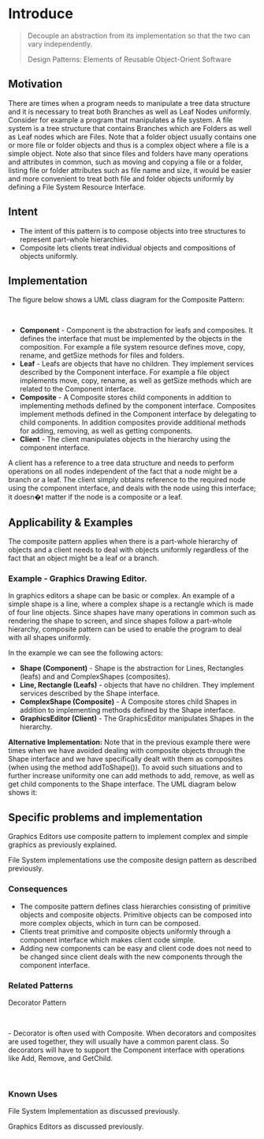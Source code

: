 # Introduce
> Decouple an abstraction from its implementation so that the two can vary independently.
>
> Design Patterns: Elements of Reusable Object-Orient Software

## Motivation

There are times when a program needs to manipulate a tree data structure and it is necessary to treat both Branches as well as Leaf Nodes uniformly. Consider for example a program that manipulates a file system. A file system is a tree structure that contains Branches which are Folders as well as Leaf nodes which are Files. Note that a folder object usually contains one or more file or folder objects and thus is a complex object where a file is a simple object. Note also that since files and folders have many operations and attributes in common, such as moving and copying a file or a folder, listing file or folder attributes such as file name and size, it would be easier and more convenient to treat both file and folder objects uniformly by defining a File System Resource Interface.

## Intent

- The intent of this pattern is to compose objects into tree structures to represent part-whole hierarchies.
- Composite lets clients treat individual objects and compositions of objects uniformly.

## Implementation

The figure below shows a UML class diagram for the Composite Pattern:

 

- **Component** - Component is the abstraction for leafs and composites. It defines the interface that must be implemented by the objects in the composition. For example a file system resource defines move, copy, rename, and getSize methods for files and folders.
- **Leaf** - Leafs are objects that have no children. They implement services described by the Component interface. For example a file object implements move, copy, rename, as well as getSize methods which are related to the Component interface.
- **Composite** - A Composite stores child components in addition to implementing methods defined by the component interface. Composites implement methods defined in the Component interface by delegating to child components. In addition composites provide additional methods for adding, removing, as well as getting components.
- **Client** - The client manipulates objects in the hierarchy using the component interface.

A client has a reference to a tree data structure and needs to perform operations on all nodes independent of the fact that a node might be a branch or a leaf. The client simply obtains reference to the required node using the component interface, and deals with the node using this interface; it doesn�t matter if the node is a composite or a leaf.

## Applicability & Examples

The composite pattern applies when there is a part-whole hierarchy of objects and a client needs to deal with objects uniformly regardless of the fact that an object might be a leaf or a branch. 

### Example - Graphics Drawing Editor.

In graphics editors a shape can be basic or complex. An example of a simple shape is a line, where a complex shape is a rectangle which is made of four line objects. Since shapes have many operations in common such as rendering the shape to screen, and since shapes follow a part-whole hierarchy, composite pattern can be used to enable the program to deal with all shapes uniformly.

In the example we can see the following actors:

- **Shape (Component)** - Shape is the abstraction for Lines, Rectangles (leafs) and and ComplexShapes (composites).
- **Line, Rectangle (Leafs)** - objects that have no children. They implement services described by the Shape interface.
- **ComplexShape (Composite)** - A Composite stores child Shapes in addition to implementing methods defined by the Shape interface.
- **GraphicsEditor (Client)** - The GraphicsEditor manipulates Shapes in the hierarchy.

**Alternative Implementation:** Note that in the previous example there were times when we have avoided dealing with composite objects through the Shape interface and we have specifically dealt with them as composites (when using the method addToShape()). To avoid such situations and to further increase uniformity one can add methods to add, remove, as well as get child components to the Shape interface. The UML diagram below shows it:

## Specific problems and implementation

Graphics Editors use composite pattern to implement complex and simple graphics as previously explained.

File System implementations use the composite design pattern as described previously.

### Consequences

- The composite pattern defines class hierarchies consisting of primitive objects and composite objects. Primitive objects can be composed into more complex objects, which in turn can be composed.
- Clients treat primitive and composite objects uniformly through a component interface which makes client code simple.
- Adding new components can be easy and client code does not need to be changed since client deals with the new components through the component interface.

### Related Patterns

Decorator Pattern

 

\- Decorator is often used with Composite. When decorators and composites are used together, they will usually have a common parent class. So decorators will have to support the Component interface with operations like Add, Remove, and GetChild.

 

### Known Uses

File System Implementation as discussed previously.

Graphics Editors as discussed previously.

